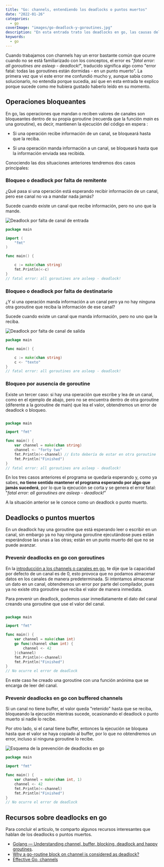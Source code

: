 ```yaml
---
title: "Go: channels, entendiendo los deadlocks o puntos muertos"
date: "2022-01-26"
categories: 
  - go
coverImage: "images/go-deadlock-y-goroutines.jpg"
description: "En esta entrada trato los deadlocks en go, las causas del error fatal error: all goroutines are asleep - deadlock! y como prevenirlo."
keywords:
  - go
---
```


Cuando trabajamos con channels hay un error bastante común que ocurre cuando no se está familiarizado con los conceptos, el error es "_fatal error: all goroutines are asleep - deadlock!_", traducido significa algo como "error fatal: todas las goroutines están dormidas - en un punto muerto". La primera vez que vi este error me confundió mucho y, aunque sabía como solucionarlo, no entendía porque sucedía, así que en esta entrada te explico porque sucede como me hubiera gustado haberlo leído en su momento.

## Operaciones bloqueantes

En go, las operaciones que mandan o reciben valores de canales son bloqueantes dentro de su propia goroutine (recuerda que la función _main_ es una goroutine), es decir, mantienen la ejecución del código en espera :

- Si una operación recibe información de un canal, se bloqueará hasta que la reciba.

- Si una operación manda información a un canal, se bloqueará hasta que la información enviada sea recibida.

Conociendo las dos situaciones anteriores tendremos dos casos principales:

### Bloqueo o deadlock por falta de remitente

¿Qué pasa si una operación está esperando recibir información de un canal, pero ese canal no va a mandar nada jamás?

Sucede cuando existe un canal que recibe información, pero no uno que la mande.

![Deadlock por falta de canal de entrada](images/deadlock-sender-go.jpg "No hay una operación que envie datos a través de un canal.")


```go
package main

import (
	"fmt"
)

func main() {

	c := make(chan string)
	fmt.Println(<-c)
}
// fatal error: all goroutines are asleep - deadlock!
```

### Bloqueo o deadlock por falta de destinatario

¿Y si una operación manda información a un canal pero ya no hay ninguna otra goroutine que reciba la información de ese canal?

Sucede cuando existe un canal que manda información, pero no uno que la reciba.

![Deadlock por falta de canal de salida](images/deadlock-receiver-go.jpg "En un deaclock por falta de canal de salida no hay una operación que reciba texto a través de un canal.")

```go
package main

func main() {

	c := make(chan string)
	c <- "texto"
}
// fatal error: all goroutines are asleep - deadlock!
```

### Bloqueo por ausencia de goroutine

Existe un tercer caso: si hay una operación que escribe y lea de un canal, como en el ejemplo de abajo, pero no se encuentra dentro de otra goroutine (diferente a la goroutine de main) que lea el valor, obtendremos un error de deadlock o bloqueo.

```go

package main

import "fmt"

func main() {
    var channel = make(chan string)
    channel <- "forty two"
    fmt.Println(<-channel) // Esto debería de estar en otra goroutine
    fmt.Println("Finished")
}
// fatal error: all goroutines are asleep - deadlock!
```

En los tres casos anteriores el programa se quedaría esperando y, como ya sabes, **no tiene sentido mantener el programa esperando por algo que jamás sucederá**, por lo que la ejecución se corta y se genera el error fatal: "_fatal error: all goroutines are asleep - deadlock!_"

A la situación anterior se le conoce como un deadlock o punto muerto.

## Deadlocks o puntos muertos

En un deadlock hay una goroutine que está esperando leer o escribir en un canal, sin embargo ya no hay ninguna goroutine ejecutándose pues están esperándose las unas a las otras; están en un punto muerto del que no se puede avanzar.

### Prevenir deadlocks en go con goroutines

En la [introducción a los channels o canales en go](/go-goroutines-channels-o-canales-introduccion/), te dije que la capacidad por defecto de un canal es de 0, esto provoca que no podamos almacenar datos en los canales de manera predeterminada. Si intentamos almacenar un dato en un canal, obtendremos un error por parte del compilador, pues ya no existe otra goroutine que reciba el valor de manera inmediata.

Para prevenir un deadlock, podemos usar inmediatamente el dato del canal creando una goroutine que use el valor del canal.

```go

package main

import "fmt"

func main() {
    var channel = make(chan int)
    go func(channel chan int) {
        channel <- 42
    }(channel)
    fmt.Println(<-channel)
    fmt.Println("Finished")
}
// No ocurre el error de deadlock
```

En este caso he creado una goroutine con una función anónima que se encarga de leer del canal.

### Prevenir deadlocks en go con buffered channels

Si un canal no tiene buffer, el valor queda "retenido" hasta que se reciba, bloqueando la ejecución mientras sucede, ocasionando el deadlock o punto muerto si nadie lo recibe.

Por otro lado, si el canal tiene buffer, entonces la ejecución se bloquea hasta que el valor se haya copiado al buffer, por lo que no obtendremos un error, incluso si ninguna goroutine lo recibe.

![Esquema de la prevención de deadlocks en go](images/deadlocks-prevencion-go-1.jpg "En un canal con buffer no importa si el valor no se lee pues ya ha sido copiado al buffer")


```go
package main

import "fmt"

func main() {
    var channel = make(chan int, 1)
    channel <- 42
    fmt.Println(<-channel)
    fmt.Println("Finished")
}
// No ocurre el error de deadlock
```

## Recursos sobre deadlocks en go

Para concluir el artículo, te comparto algunos recursos interesantes que hablan de los deadlocks o puntos muertos.

- [Golang — Understanding channel, buffer, blocking, deadlock and happy groutines](https://gist.github.com/YumaInaura/8d52e73dac7dc361745bf568c3c4ba37).
- [Why a go-routine block on channel is considered as deadlock?](https://stackoverflow.com/questions/61759204/why-a-go-routine-block-on-channel-is-considered-as-deadlock)
- [Effective Go, channels](https://go.dev/doc/effective_go#channels)
